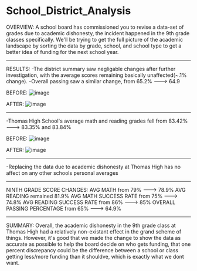 # School_District_Analysis

OVERVIEW:
A school board has commissioned you to revise a data-set of grades due to academic dishonesty, the incident happened in the 9th grade classes specifically. We'll be trying to get the full picture of the academic landscape by sorting the data by grade, school, and school type to get a better idea of funding for the next school year.

---

RESULTS:
-The district summary saw negligable changes after further investigation, with the average scores remaining basically unaffected(~.1% change).
-Overall passing saw a similar change, from 65.2% ---> 64.9

BEFORE: ![image](https://user-images.githubusercontent.com/105184244/178848276-83c7aaa1-8cb7-4461-9597-615d340b4803.png)

AFTER: ![image](https://user-images.githubusercontent.com/105184244/178848114-023c26cd-e663-4df3-a9b8-2acc138cb42c.png)

---

-Thomas High School's average math and reading grades fell from 83.42% ---> 83.35% and 83.84% 

BEFORE: ![image](https://user-images.githubusercontent.com/105184244/178850602-c2cbc3ea-6bf2-4e24-8fa7-833d3be5ae63.png)

AFTER: ![image](https://user-images.githubusercontent.com/105184244/178850336-7e51b926-7e20-4d61-954f-e4358da2d752.png)

---

-Replacing the data due to academic dishonesty at Thomas High has no affect on any other schools personal averages

---

NINTH GRADE SCORE CHANGES:
AVG MATH from 79% ---> 78.9%
AVG READING remained 81.9%
AVG MATH SUCCESS RATE from 75% ---> 74.8%
AVG READING SUCCESS RATE from 86% ---> 85%
OVERALL PASSING PERCENTAGE from 65% ---> 64.9%

---

SUMMARY:
Overall, the academic dishonesty in the 9th grade class at Thomas High had a relatively non-existant effect in the grand scheme of things. However, it's good that we made the change to show the data as accurate as possible to help the board decide on who gets funding, that one percent discrepancy could be the difference between a school or class getting less/more funding than it shouldve, which is exactly what we dont want.    

